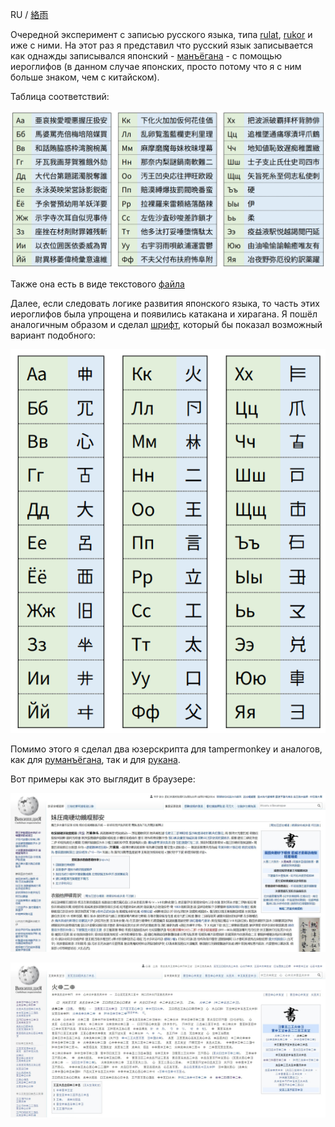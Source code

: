 RU / [絡雨](README_MAN.md)


Очередной эксперимент с записью русского языка, типа [rulat](https://github.com/dobrosketchkun/rulatwiki), [rukor](https://github.com/dobrosketchkun/rukor) и иже с ними. На этот раз я представил что русский язык записывается как однажды записывался японский - [манъёгана](https://ru.wikipedia.org/wiki/%D0%9C%D0%B0%D0%BD%D1%8A%D1%91%D0%B3%D0%B0%D0%BD%D0%B0) - с помощью иероглифов (в данном случае японских, просто потому что я с ним больше знаком, чем с китайском).

Таблица соответствий:

![таблица соответствий манъёгана](/misc/kanji_list.png)

Также она есть в виде текстового [файла](/misc/ruman.txt)

Далее, если следовать логике развития японского языка, то часть этих иероглифов была упрощена и появились катакана и хирагана. Я пошёл аналогичным образом и сделал [шрифт](/misc/RuManNotoSansJP-Regular.ttf), который бы показал возможный вариант подобного:

![таблица соответствий кана](/misc/kana_list.png)

Помимо этого я сделал два юзерскрипта для tampermonkey и аналогов, как для [руманъёгана](/misc/RuManyogana.user.js), так и для [рукана](/misc/RuKana.user.js).

Вот примеры как это выглядит в браузере:

![скриншот манъёгана](/misc/ru_man_kanji_s.jpg)

![скриншот кана](/misc/ru_man_kana_s.jpg)
